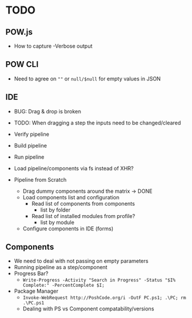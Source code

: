 # TODO

## POW.js
* How to capture -Verbose output

## POW CLI
* Need to agree on `""` or `null/$null` for empty values in JSON

## IDE
* BUG: Drag & drop is broken
* TODO: When dragging a step the inputs need to be changed/cleared
* Verify pipeline
* Build pipeline
* Run pipeline
* Load pipeline/components via fs instead of XHR?

* Pipeline from Scratch
  * Drag dummy components around the matrix -> DONE
  * Load components list and configuration
    * Read list of components from components
      * list by folder
    * Read list of installed modules from profile?
      - list by module
  * Configure components in IDE (forms)

## Components
* We need to deal with not passing on empty parameters
* Running pipeline as a step/component
* Progress Bar?
  * `Write-Progress -Activity "Search in Progress" -Status "$I% Complete:" -PercentComplete $I;`
* Package Manager
  * `Invoke-WebRequest http://PoshCode.org/i -OutF PC.ps1; .\PC; rm .\PC.ps1`
  * Dealing with PS vs Component compatability/versions